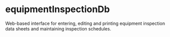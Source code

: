 equipmentInspectionDb
=====================

Web-based interface for entering, editing and printing equipment inspection data sheets and maintaining inspection schedules.
